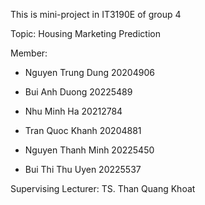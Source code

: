 This is mini-project in IT3190E of group 4

Topic: Housing Marketing Prediction

Member:

- Nguyen Trung Dung 20204906

- Bui Anh Duong 20225489

- Nhu Minh Ha 20212784

- Tran Quoc Khanh 20204881

- Nguyen Thanh Minh 20225450

- Bui Thi Thu Uyen 20225537

Supervising Lecturer: TS. Than Quang Khoat